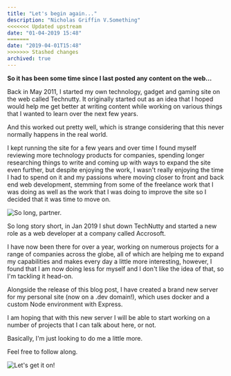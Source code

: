 ```yaml
---
title: "Let's begin again..."
description: "Nicholas Griffin V.Something"
<<<<<<< Updated upstream
date: "01-04-2019 15:48"
=======
date: "2019-04-01T15:48"
>>>>>>> Stashed changes
archived: true
---
```


**So it has been some time since I last posted any content on the web...**

Back in May 2011, I started my own technology, gadget and gaming site on the web called Technutty. It originally started out as an idea that I hoped would help me get better at writing content while working on various things that I wanted to learn over the next few years.

And this worked out pretty well, which is strange considering that this never normally happens in the real world.

I kept running the site for a few years and over time I found myself reviewing more technology products for companies, spending longer researching things to write and coming up with ways to expand the site even further, but despite enjoying the work, I wasn't really enjoying the time I had to spend on it and my passions where moving closer to front and back end web development, stemming from some of the freelance work that I was doing as well as the work that I was doing to improve the site so I decided that it was time to move on.

![So long, partner.](https://media.giphy.com/media/k8php2iMXNUmA/giphy.gif)

So long story short, in Jan 2019 I shut down TechNutty and started a new role as a web developer at a company called Accrosoft.

I have now been there for over a year, working on numerous projects for a range of companies across the globe, all of which are helping me to expand my capabilities and makes every day a little more interesting, however, I found that I am now doing less for myself and I don't like the idea of that, so I'm tackling it head-on.

Alongside the release of this blog post, I have created a brand new server for my personal site (now on a .dev domain!), which uses docker and a custom Node environment with Express.

I am hoping that with this new server I will be able to start working on a number of projects that I can talk about here, or not.

Basically, I'm just looking to do me a little more.

Feel free to follow along.

![Let's get it on!](https://media.giphy.com/media/oS8pRFxbD0d44/giphy.gif)